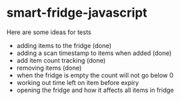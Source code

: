 # smart-fridge-javascript

Here are some ideas for tests

- adding items to the fridge (done)
- adding a scan timestamp to items when added (done)
- add item count tracking (done)
- removing items (done)
- when the fridge is empty the count will not go below 0
- working out time left on item before expiry
- opening the fridge and how it affects all items in fridge

